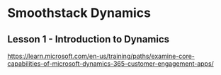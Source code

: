 # Smoothstack Dynamics
## Lesson 1 - Introduction to Dynamics

https://learn.microsoft.com/en-us/training/paths/examine-core-capabilities-of-microsoft-dynamics-365-customer-engagement-apps/
